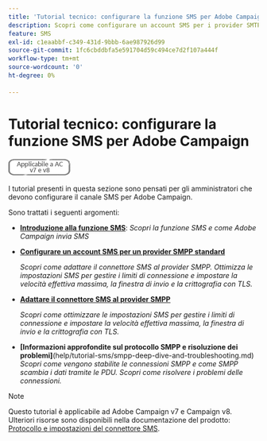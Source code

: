 ```yaml
---
title: 'Tutorial tecnico: configurare la funzione SMS per Adobe Campaign'
description: Scopri come configurare un account SMS per i provider SMTP e come analizzare e risolvere i problemi di configurazione.
feature: SMS
exl-id: c1eaabbf-c349-431d-9bbb-6ae987926d99
source-git-commit: 1fc6cbddbfa5e591704d59c494ce7d2f107a444f
workflow-type: tm+mt
source-wordcount: '0'
ht-degree: 0%

---
```


# Tutorial tecnico: configurare la funzione SMS per Adobe Campaign

![Applicabile alle versioni v7 e v8](../assets/V7-V8-stamp.png)

I tutorial presenti in questa sezione sono pensati per gli amministratori che devono configurare il canale SMS per Adobe Campaign.

Sono trattati i seguenti argomenti:

* **[Introduzione alla funzione SMS](/help/tutorial-sms/introduction-to-sms.md)**:
   *Scopri la funzione SMS e come Adobe Campaign invia SMS*

* **[Configurare un account SMS per un provider SMPP standard](/help/tutorial-sms/set-up-account-for-standard-smpp-provider.md)**

   *Scopri come adattare il connettore SMS al provider SMPP. Ottimizza le impostazioni SMS per gestire i limiti di connessione e impostare la velocità effettiva massima, la finestra di invio e la crittografia con TLS.*

* **[Adattare il connettore SMS al provider SMPP](/help/tutorial-sms/adapt-sms-connector-to-smpp-provider.md)**

   *Scopri come ottimizzare le impostazioni SMS per gestire i limiti di connessione e impostare la velocità effettiva massima, la finestra di invio e la crittografia con TLS.*

* **[Informazioni approfondite sul protocollo SMPP e risoluzione dei problemi]**(help/tutorial-sms/smpp-deep-dive-and-troubleshooting.md)
   *Scopri come vengono stabilite le connessioni SMPP e come SMPP scambia i dati tramite le PDU. Scopri come risolvere i problemi delle connessioni.*

>[!NOTE]
>
>Questo tutorial è applicabile ad Adobe Campaign v7 e Campaign v8. Ulteriori risorse sono disponibili nella documentazione del prodotto: [Protocollo e impostazioni del connettore SMS](https://experienceleague.adobe.com/docs/campaign-classic/using/sending-messages/sending-messages-on-mobiles/sms-protocol.html?lang=it#sending-messages).
